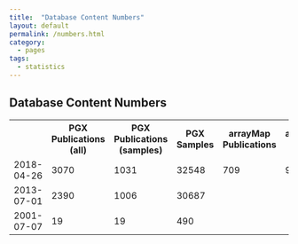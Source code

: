 ```yaml
---
title:  "Database Content Numbers"
layout: default
permalink: /numbers.html
category:
  - pages
tags:
  - statistics
---
```


## Database Content Numbers


<table class="rotate">
  <tr>
    <th></th>
    <th><div><span>PGX Publications (all)</span></div></th>
    <th><div><span>PGX Publications (samples)</span></div></th>
    <th><div><span>PGX Samples</span></div></th>
    <th><div><span>arrayMap Publications</span></div></th>
    <th><div><span>arrayMap Series</span></div></th>
    <th><div><span>arrayMap  Samples</span></div></th>
  </tr>
 
  <tr>
  <td>2018-04-26</td>
  <td>3070</td>
  <td>1031</td>
  <td>32548</td>
  <td>709</td>
  <td>901</td>
  <td>62032</td>
  </tr>

  <tr>
  <td>2013-07-01</td>
  <td>2390</td>
  <td>1006</td>
  <td>30687</td>
  <td> </td>
  <td> </td>
  <td> </td>
  </tr>
   
  <tr>
  <td>2001-07-07</td>
  <td>19</td>
  <td>19</td>
  <td>490</td>
  <td> </td>
  <td> </td>
  <td> </td>
  </tr>

</table>

